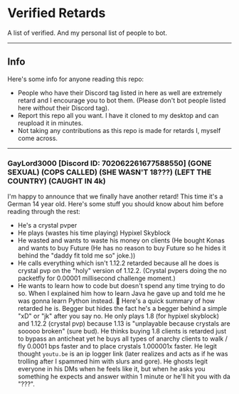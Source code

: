 # Verified Retards
A list of verified. And my personal list of people to bot.
***
## Info
Here's some info for anyone reading this repo:
- People who have their Discord tag listed in here as well are extremely retard and I encourage you to bot them. (Please don't bot people listed here *without* their Discord tag).
- Report this repo all you want. I have it cloned to my desktop and can reupload it in minutes.
- Not taking any contributions as this repo is made for retards I, myself come across.
***
### GayLord3000 [Discord ID: 702062261677588550] (GONE SEXUAL) (COPS CALLED) (SHE WASN'T 18???) (LEFT THE COUNTRY) (CAUGHT IN 4k)
I'm happy to announce that we finally have another retard!
This time it's a German 14 year old. Here's some stuff you should know about him before reading through the rest:
- He's a crystal pvper
- He plays (wastes his time playing) Hypixel Skyblock
- He wasted and wants to waste his money on clients (He bought Konas and wants to buy Future (He has no reason to buy Future so he hides it behind the "daddy fit told me so" joke.))
- He calls everything which isn't 1.12.2 retarded because all he does is crystal pvp on the "holy" version of 1.12.2. (Crystal pvpers doing the no packetfly for 0.00001 millisecond challenge moment.)
- He wants to learn how to code but doesn't spend any time trying to do so. When I explained him how to learn Java he gave up and told me he was gonna learn Python instead. 🤡
Here's a quick summary of how retarded he is. Begger but hides the fact he's a begger behind a simple "xD" or "jk" after you say no. He only plays 1.8 (for hypixel skyblock) and 1.12.2 (crystal pvp) because 1.13 is "unplayable because crystals are sooooo broken" (sure bud). He thinks buying 1.8 clients is retarded just to bypass an anticheat yet he buys all types of anarchy clients to walk / fly 0.0001 bps faster and to place crystals 1.000001x faster. He legit thought `youtu.be` is an ip logger link (later realizes and acts as if he was trolling after I spammed him with slurs and gore). He ghosts legit everyone in his DMs when he feels like it, but when he asks you something he expects and answer within 1 minute or he'll hit you with da "???".
